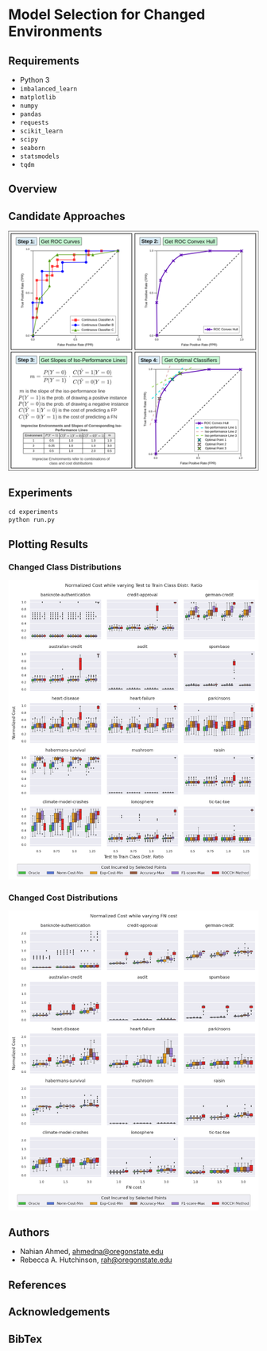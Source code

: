 # Model Selection for Changed Environments


## Requirements

* Python 3
* `imbalanced_learn`
* `matplotlib`
* `numpy`
* `pandas`
* `requests`
* `scikit_learn`
* `scipy`
* `seaborn`
* `statsmodels`
* `tqdm`

## Overview


## Candidate Approaches


<img src="figures/rocch_method.png"  width="600">

## Experiments

```
cd experiments
python run.py
```

## Plotting Results

### Changed Class Distributions
<img src="figures/UCI_norm_cost_os=rnd_us=rnd_test2train_repeats=30_train=0.4_test=0.4_fnc=1.0.png"  width="600">

### Changed Cost Distributions
<img src="figures/UCI_norm_cost_os=rnd_us=rnd_fncost_repeats=30_train=0.4_test=0.4_test2train=1.0.png"  width="600">


## Authors

* Nahian Ahmed, <ahmedna@oregonstate.edu>
* Rebecca A. Hutchinson, <rah@oregonstate.edu>

## References

## Acknowledgements


## BibTex
